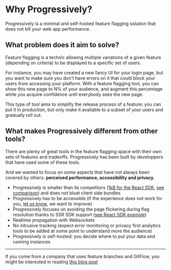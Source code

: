 # Why Progressively?

Progressively is a minimal and self-hosted feature flagging solution that does not kill your web app performance.

## What problem does it aim to solve?

Feature flagging is a technic allowing multiple variations of a given feature (depending on criteria) to be displayed to a specific set of users.

For instance, you may have created a new fancy UI for your login page, but you want to make sure you don't have errors on it that could block your users from accessing your platform. With a feature flagging tool, you can show this new page to N% of your audience, and augment this percentage while you acquire confidence until everybody sees the new page.

This type of tool aims to simplify the release process of a feature: you can put it in production, but only make it available to a subset of your users and gradually roll out.

## What makes Progressively different from other tools?

There are plenty of great tools in the feature flagging space with their own sets of features and tradeoffs. Progressively has been built by developpers that have used some of these tools.

And we wanted to focus on some aspects that have not always been covered by others: **perceived performance, accessibility and privacy**.

- Progressively is smaller than its competitors ([1kB for the React SDK](https://bundlephobia.com/package/@progressively/react@0.0.1-alpha.10), [see comparison](https://github.com/progressively-crew/progressively/tree/master/example/bundle-diffs)) and does not bloat client side bundles
- Progressively has to be accessible (if the experience does not work for you, [let us know](https://github.com/progressively-crew/progressively/issues), we want to improve)
- Progressively focuses on avoiding the page flickering during flag resolution thanks to SSR SDK support ([see React SDK example](/guides/react))
- Realtime propagation with Websockets
- No intrusive tracking (expect error monitoring or privacy first analytics tools to be added at some point to understand more the audience)
- Progressively is self-hosted: you decide where to put your data and running instances

---

If you come from a company that uses feature branches and GitFlow, you might be interested in reading [this blog post](https://mfrachet.github.io/why-i-dont-like-gitflow/)
